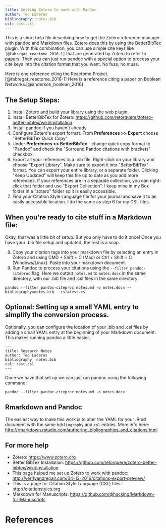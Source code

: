 ```yaml
---
title: Getting Zotero to work with Pandoc
author: Ted Laderas
bibliography: notes.bib
csl: test.csl
---
```


This is a short help file describing how to get the Zotero reference manager with pandoc and Markdown files. Zotero does this by using the BetterBibTex plugin. With this combination, you can use simple cite keys like `[@fabregat_reactome_2016-1]` that are generated by Zotero to refer to papers. Then you can just run pandoc with a special option to process your cite keys into the citation format that you want. No fuss, no muss.

Here is one reference citing the Reactome Project.[@fabregat_reactome_2016-1]
Here is a reference citing a paper on Boolean Networks.[@anderson_boolean_2016]

## The Setup Steps:

1) Install Zotero and build your library using the web plugin.
2) Install BetterBibTex for Zotero: https://github.com/retorquere/zotero-better-bibtex/wiki/Installation
3) Install pandoc if you haven't already.
4) Configure Zotero's export format. From **Preferences >> Export** choose "BetterBibTex Quick Copy"
5) Under **Preferences >> BetterBibTex** - change quick copy format to "Pandoc" and check the "Surround Pandoc citations with brackets" checkbox.
6) Export all your references to a .bib file. Right-click on your library and choose "Export Library". Make sure to export it into "BetterBibTex" format. You can export your entire library, or a separate folder. Clicking "Keep Updated" will keep this file up to date as you add more references. If your references are in a separate collection, you can right-click that folder and use "Export Collection". I keep mine in my Box folder in a "zotero" folder so it is easily accessible.
7) Find your Citation Style Language file for your journal and save it to an easily accessible location. I do the same as step 6 for my CSL files.

## When you're ready to cite stuff in a Markdown file:

Okay, that was a little bit of setup. But you only have to do it once! Once you have your .bib file setup and updated, the rest is a snap.

8) Copy your citation tags into your markdown file by selecting an entry in Zotero and using CMD + Shift + C (Mac) or Ctrl + Shift + C (Windows/Linux). Paste into your markdown document.
9) Run Pandoc to process your citations using the `--filter pandoc-citeproc` flag. Here we output `notes.md` to `notes.docx` in the same directory, with our .bib file and .csl files in the same directory:

`pandoc --filter pandoc-citeproc notes.md -o notes.docx --bibliography=notes.bib --csl=test.csl`

## Optional: Setting up a small YAML entry to simplify the conversion process.

Optionally, you can configure the location of your .bib and .csl files by adding a small YAML entry at the beginning of your Markdown document. This makes running pandoc a little easier.

```
---
title: Research Notes
author: Ted Laderas
bibliography: notes.bib
csl: test.csl
---
```

Once we have that set up we can just run pandoc using the following command:

```
pandoc --filter pandoc-citeproc notes.md -o notes.docx
```

## Rmarkdown and Pandoc

The easiest way to make this work is to alter the YAML for your .Rmd document with the same `bibliography` and `csl` entries. More info here: http://rmarkdown.rstudio.com/authoring_bibliographies_and_citations.html

## For more help

  - Zotero: https://www.zotero.org
  - Better BibTex Installation: https://github.com/retorquere/zotero-better-bibtex/wiki/Installation
  - This page helped me set up Zotero to work with pandoc: http://verifyandrepair.com/04-13-2016/citations-export-preview/
  - This is a page for Citation Style Language (CSL) files: http://citationstyles.org
  - Markdown for Manuscripts: https://github.com/djhocking/Markdown-for-Manuscripts

References
=============